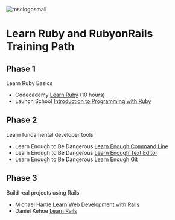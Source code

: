 
![msclogosmall](https://user-images.githubusercontent.com/10580157/30502470-34ccaf88-9a1b-11e7-9b97-836f4ac2e8a6.png)

# Learn Ruby and RubyonRails Training Path

## Phase 1
Learn Ruby Basics
- Codecademy [Learn Ruby](https://www.codecademy.com/catalog/language/ruby) (10 hours)
- Launch School [Introduction to Programming with Ruby](https://launchschool.com/books/ruby)

## Phase 2
Learn fundamental developer tools
- Learn Enough to Be Dangerous [Learn Enough Command Line](https://www.learnenough.com/command-line-tutorial) 
- Learn Enough to Be Dangerous [Learn Enough Text Editor](https://www.learnenough.com/text-editor-tutorial) 
- Learn Enough to Be Dangerous [Learn Enough Git](https://www.learnenough.com/git-tutorial) 

## Phase 3
Build real projects using Rails
- Michael Hartle [Learn Web Development with Rails](https://www.railstutorial.org/book)
- Daniel Kehoe [Learn Rails](http://learn-rails.com/)
